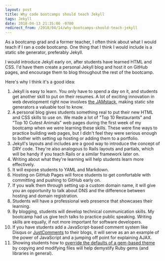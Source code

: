 ```yaml
---
layout: post
title: Why code bootcamps should teach Jekyll
tags: Jekyll
date: 2018-04-13 21:35:00 -0700
redirect_from: /2018/04/14/why-bootcamps-should-teach-jekyll
---
```

As a bootcamp grad and a former teacher, I often think about what I would teach if I ran a code bootcamp. One thing that I think I would include is a static site generator, preferably Jekyll.

I would introduce Jekyll early on, after students have learned HTML and CSS. I'd have them create a personal Jekyll blog and host it on GitHub pages, and encourage them to blog throughout the rest of the bootcamp.

Here's why I think it's a good idea:

1. Jekyll is easy to learn. You only have to spend a day on it, and students get another skill to put on their resumes. A lot of exciting innovation in web development right now involves [the JAMstack](https://jamstack.org/), making static site generators a valuable tool to know.
2. A personal blog gives students something real to put their new HTML and CSS skills to use on. We made a lot of "Top 10 Restaurants" and "Top 10 Cutest Animals" web pages during the first week of my bootcamp when we were learning these skills. These were fine ways to practice building web pages, but I didn't feel they were serious enough to bother with setting up hosting or adding them to a portfolio.
3. Jekyll's layouts and includes are a good way to introduce the concept of DRY code. They're also analogous to Rails layouts and partials, which will be handy if you teach Rails or a similar framework later on.
4. Writing about what they're learning will help students learn more effectively.
5. It will expose students to YAML and Markdown.
6. Hosting on GitHub Pages will force students to get comfortable with committing and pushing to GitHub early on.
7. If you walk them through setting up a custom domain name, it will give you an opportunity to talk about DNS and the difference between hosting and domain registration.
8. Students will have a professional web presence that showcases their learning.
9. By blogging, students will develop technical communication skills. My bootcamp had us give tech talks to practice public speaking. Writing skills are equally, if not more important for software developers.
11. If you have students add a JavaScript-based comment system like Disqus or [JustComments](https://just-comments.com/) to their blogs, it will serve as an an example of the power of JavaScript and a jumping off point for explaining AJAX.
12. Showing students how to [override the defaults of a gem-based theme](https://jekyllrb.com/docs/themes/#overriding-theme-defaults) by copying and modifying files will help demystify Ruby gems (and libraries in general).
